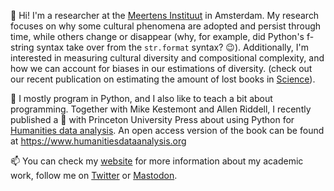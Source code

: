 👋 Hi! I'm a researcher at the [Meertens Instituut](https://www.meertens.knaw.nl/cms/en/) 
in Amsterdam. My research focuses on why some cultural phenomena are adopted and persist through 
time, while others change or disappear (why, for example, did Python's f-string syntax take over 
from the `str.format` syntax? :wink:). Additionally, I'm interested in measuring cultural
diversity and compositional complexity, and how we can account for biases in our estimations 
of diversity. 
(check out our recent publication on estimating the amount of lost books in 
[Science](https://www.science.org/doi/10.1126/science.abl7655)).

🔭 I mostly program in Python, and I also like to teach a bit about programming. Together with Mike Kestemont 
and Allen Riddell, I recently published a :book: with Princeton University Press about using Python 
for [Humanities data analysis](https://press.princeton.edu/books/hardcover/9780691172361/humanities-data-analysis). 
An open access version of the book can be found at https://www.humanitiesdataanalysis.org

📫 You can check my [website](https://www.karsdorp.io) for more information about my academic work, 
follow me on [Twitter](https://twitter.com/FolgertK) or <a rel="nofollow me" class="Link--primary" href="https://akademienl.social/@folgertk">Mastodon</a>. 
